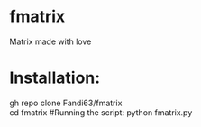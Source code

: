 # fmatrix
Matrix made with love
# Installation:
gh repo clone Fandi63/fmatrix             
cd fmatrix
#Running the script:
python fmatrix.py

